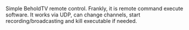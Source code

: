 Simple BeholdTV remote control. Frankly, it is remote command execute software.
It works via UDP, can change channels, start recording/broadcasting and kill executable if needed.
